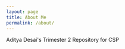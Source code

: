 ```yaml
---
layout: page
title: About Me
permalink: /about/
---
```


Aditya Desai's Trimester 2 Repository for CSP

